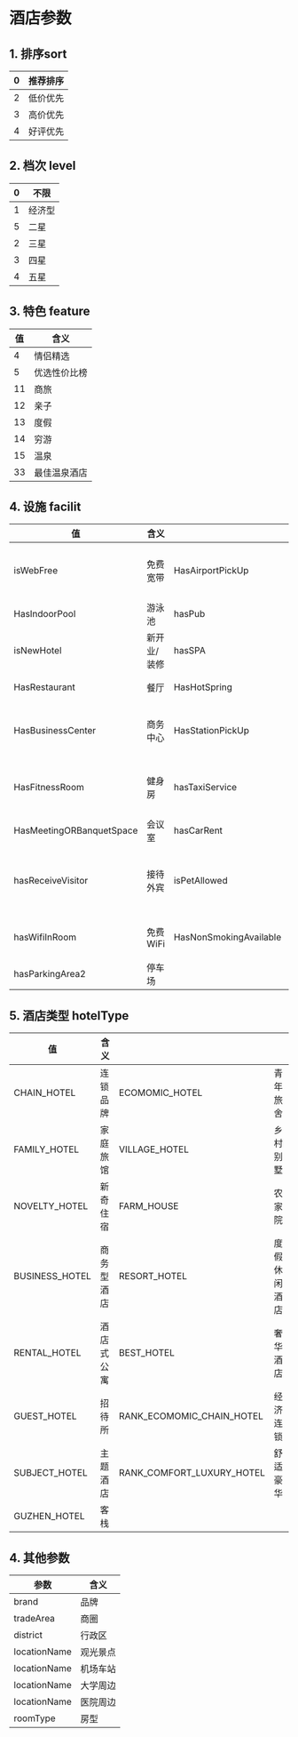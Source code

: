 # 酒店参数
## 1. 排序sort
| 0 | 推荐排序 |
|---|----------|
| 2 | 低价优先 |
| 3 | 高价优先 |
| 4 | 好评优先 |

## 2. 档次 level
| 0 | 不限   |
|---|--------|
| 1 | 经济型 |
| 5 | 二星   |
| 2 | 三星   |
| 3 | 四星   |
| 4 | 五星   |


## 3. 特色 feature
| 值 | 含义         |
|----|--------------|
| 4  | 情侣精选     |
| 5  | 优选性价比榜 |
| 11 | 商旅         |
| 12 | 亲子         |
| 13 | 度假         |
| 14 | 穷游         |
| 15 | 温泉         |
| 33 | 最佳温泉酒店 |


## 4. 设施 facilit
| 值                       | 含义        |                        |            |
|--------------------------|-------------|------------------------|------------|
| isWebFree                | 免费宽带    | HasAirportPickUp       | 接机服务   |
| HasIndoorPool            | 游泳池      | hasPub                 | 酒吧       |
| isNewHotel               | 新开业/装修 | hasSPA                 | SPA        |
| HasRestaurant            | 餐厅        | HasHotSpring           | 温泉       |
| HasBusinessCenter        | 商务中心    | HasStationPickUp       | 接站服务   |
| HasFitnessRoom           | 健身房      | hasTaxiService         | 叫车服务   |
| HasMeetingORBanquetSpace | 会议室      | hasCarRent             | 租车       |
| hasReceiveVisitor        | 接待外宾    | isPetAllowed           | 可携带宠物 |
| hasWifiInRoom            | 免费WiFi    | HasNonSmokingAvailable | 无烟房     |
| hasParkingArea2          | 停车场      |                        |            |

## 5. 酒店类型  hotelType
| 值             | 含义       |                           |              |
|----------------|------------|---------------------------|--------------|
| CHAIN_HOTEL    | 连锁品牌   | ECOMOMIC_HOTEL            | 青年旅舍     |
| FAMILY_HOTEL   | 家庭旅馆   | VILLAGE_HOTEL             | 乡村别墅     |
| NOVELTY_HOTEL  | 新奇住宿   | FARM_HOUSE                | 农家院       |
| BUSINESS_HOTEL | 商务型酒店 | RESORT_HOTEL              | 度假休闲酒店 |
| RENTAL_HOTEL   | 酒店式公寓 | BEST_HOTEL                | 奢华酒店     |
| GUEST_HOTEL    | 招待所     | RANK_ECOMOMIC_CHAIN_HOTEL | 经济连锁     |
| SUBJECT_HOTEL  | 主题酒店   | RANK_COMFORT_LUXURY_HOTEL | 舒适豪华     |
| GUZHEN_HOTEL   | 客栈       |                           |              |

## 4. 其他参数
| 参数         | 含义     |
|--------------|----------|
| brand        | 品牌     |
| tradeArea    | 商圈     |
| district     | 行政区   |
| locationName | 观光景点 |
| locationName | 机场车站 |
| locationName | 大学周边 |
| locationName | 医院周边 |
| roomType     | 房型     |
